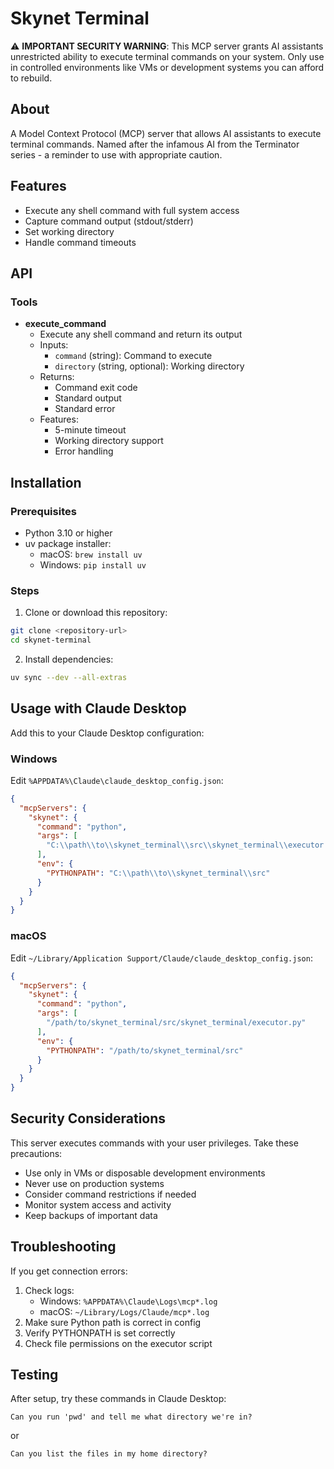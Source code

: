 # Skynet Terminal

⚠️ **IMPORTANT SECURITY WARNING**: This MCP server grants AI assistants unrestricted ability to execute terminal commands on your system. Only use in controlled environments like VMs or development systems you can afford to rebuild.

## About

A Model Context Protocol (MCP) server that allows AI assistants to execute terminal commands. Named after the infamous AI from the Terminator series - a reminder to use with appropriate caution.

## Features

- Execute any shell command with full system access
- Capture command output (stdout/stderr)
- Set working directory
- Handle command timeouts

## API

### Tools

- **execute_command**
  - Execute any shell command and return its output
  - Inputs:
    - `command` (string): Command to execute
    - `directory` (string, optional): Working directory
  - Returns:
    - Command exit code
    - Standard output
    - Standard error
  - Features:
    - 5-minute timeout
    - Working directory support
    - Error handling

## Installation

### Prerequisites
- Python 3.10 or higher
- uv package installer:
  - macOS: `brew install uv`
  - Windows: `pip install uv`

### Steps

1. Clone or download this repository:
```bash
git clone <repository-url>
cd skynet-terminal
```

2. Install dependencies:
```bash
uv sync --dev --all-extras
```

## Usage with Claude Desktop

Add this to your Claude Desktop configuration:

### Windows
Edit `%APPDATA%\Claude\claude_desktop_config.json`:
```json
{
  "mcpServers": {
    "skynet": {
      "command": "python",
      "args": [
        "C:\\path\\to\\skynet_terminal\\src\\skynet_terminal\\executor.py"
      ],
      "env": {
        "PYTHONPATH": "C:\\path\\to\\skynet_terminal\\src"
      }
    }
  }
}
```

### macOS
Edit `~/Library/Application Support/Claude/claude_desktop_config.json`:
```json
{
  "mcpServers": {
    "skynet": {
      "command": "python",
      "args": [
        "/path/to/skynet_terminal/src/skynet_terminal/executor.py"
      ],
      "env": {
        "PYTHONPATH": "/path/to/skynet_terminal/src"
      }
    }
  }
}
```

## Security Considerations

This server executes commands with your user privileges. Take these precautions:
- Use only in VMs or disposable development environments
- Never use on production systems
- Consider command restrictions if needed
- Monitor system access and activity
- Keep backups of important data

## Troubleshooting

If you get connection errors:
1. Check logs:
   - Windows: `%APPDATA%\Claude\Logs\mcp*.log`
   - macOS: `~/Library/Logs/Claude/mcp*.log`
2. Make sure Python path is correct in config
3. Verify PYTHONPATH is set correctly
4. Check file permissions on the executor script

## Testing

After setup, try these commands in Claude Desktop:
```
Can you run 'pwd' and tell me what directory we're in?
```
or
```
Can you list the files in my home directory?
```